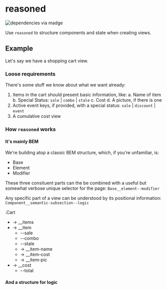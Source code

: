 # reasoned

![dependencies via madge](./graph.svg)

Use `reasoned` to structure components and state when creating views.

## Example

Let's say we have a shopping cart view.

### Loose requirements

There's some stuff we know about what we want already:

1.  Items in the cart should present basic information, like:
    a. Name of item
    b. Special Status: `sale` | `combo` | `stale`
    c. Cost
    d. A picture, if there is one
2.  Active event keys, if provided, with a special status: `sale` | `discount` | `event`
3.  A cumulative cost view

### How `reasoned` works

#### It's mainly BEM

We're building atop a classic BEM structure, which, if you're unfamiliar, is:

- Base
- Element
- Modifier

These three consituent parts can the be combined with a useful but somewhat verbose unique selector for the page: `Base__element--modifier`

Any specific part of a view can be understood by its positional information: `Component__semantic-subsection--logic`

.Cart

- -> \_\_items
- -> \_\_item
  - --sale
  - --combo
  - --stale
  - -> \_\_item-name
  - -> \_\_item-cost
  - -> \_\_item-pic
- -> \_\_cost
  - --total

#### And a structure for logic
